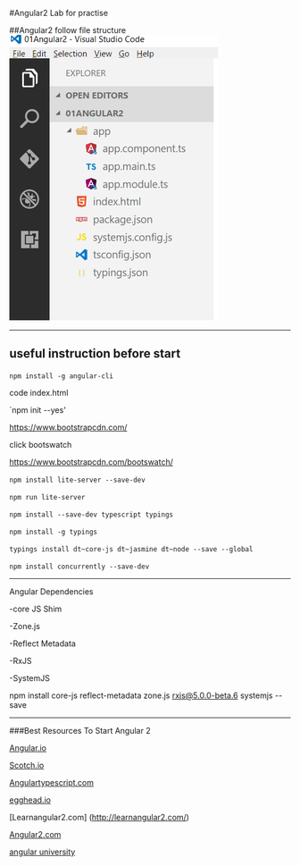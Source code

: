 #Angular2 Lab for practise



##Angular2 follow file structure
<img src="https://github.com/sarveshhome/Angular2Lab/blob/master/images/Setup-Angular2.PNG"></img>

************************************************************
useful instruction before start
---------------------------------------------


`npm install -g angular-cli`

code index.html

`npm init --yes'


https://www.bootstrapcdn.com/

click bootswatch

https://www.bootstrapcdn.com/bootswatch/

`npm install lite-server --save-dev`

`npm run lite-server`

`npm install --save-dev typescript typings`

`npm install -g typings`

`typings install dt~core-js dt~jasmine dt~node --save --global`

`npm install concurrently --save-dev`


-----------------------------------
Angular Dependencies

 -core JS Shim
 
 -Zone.js
 
 -Reflect Metadata
 
 -RxJS
 
 -SystemJS 
 

 npm install core-js reflect-metadata zone.js rxjs@5.0.0-beta.6 systemjs --save
 
 --------------------------------------------------------------------------------------------------------------
 
 ###Best Resources To Start Angular 2 

 [Angular.io](https://angular.io/)

 [Scotch.io](https://scotch.io/tag/angular-js)
 
 [Angulartypescript.com](http://www.angulartypescript.com/)
 
 [egghead.io](https://egghead.io/courses/angular-2-fundamentals)
 
 [Learnangular2.com] (http://learnangular2.com/)  
 
 [Angular2.com](http://www.angular2.com/) 
 
 [angular university](https://angular-university.io/)

